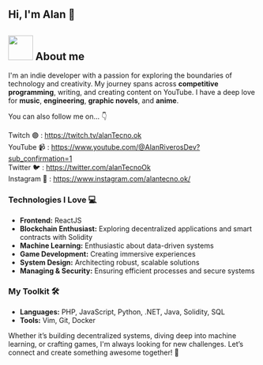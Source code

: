 ## Hi, I'm Alan 👋

## <picture><img src="https://github.com/alaRiveros/alanRiveros/blob/main/Images/about_me.gif?raw=true" width = 50px></picture> About me

I'm an indie developer with a passion for exploring the boundaries of technology and creativity. My journey spans across **competitive programming**, writing, and creating content on YouTube. I have a deep love for **music**, **engineering**, **graphic novels**, and **anime**.

You can also follow me on... 👇

Twitch 🟣 : https://twitch.tv/alanTecno.ok  
YouTube 📹 : https://www.youtube.com/@AlanRiverosDev?sub_confirmation=1  
Twitter 🐦 : https://twitter.com/alanTecnoOk  
Instagram 📸 : https://www.instagram.com/alantecno.ok/  

### Technologies I Love 💻

- **Frontend:** ReactJS
- **Blockchain Enthusiast:** Exploring decentralized applications and smart contracts with Solidity
- **Machine Learning:** Enthusiastic about data-driven systems
- **Game Development:** Creating immersive experiences
- **System Design:** Architecting robust, scalable solutions
- **Managing & Security:** Ensuring efficient processes and secure systems

### My Toolkit 🛠️

- **Languages:** PHP, JavaScript, Python, .NET, Java, Solidity, SQL
- **Tools:** Vim, Git, Docker

Whether it’s building decentralized systems, diving deep into machine learning, or crafting games, I'm always looking for new challenges. Let’s connect and create something awesome together! 🚀

